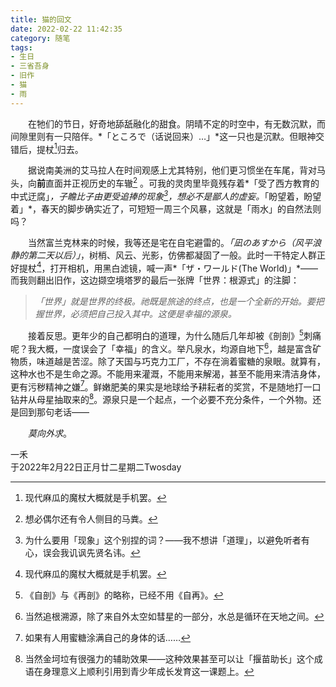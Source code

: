 ```yaml
---
title: 猫的回文
date: 2022-02-22 11:42:35
category: 随笔
tags:
- 生日
- 三省吾身
- 旧作
- 猫
- 雨
---
```



　　在牠们的节日，好奇地舔舐融化的甜食。阴晴不定的时空中，有无数沉默，而间隙里则有一只陪伴。*「ところで（话说回来）…」*这一只也是沉默。但眼神交错后，提杖[^1]归去。<!-- more -->

　　据说南美洲的艾马拉人在时间观感上尤其特别，他们更习惯坐在车尾，背对马头，向**前**直面并正视历史的车辙[^2] 。可我的灵肉里毕竟残存着*「受了西方教育的中式迂腐」*，子瞻比子由更受追捧的现象[^3]，想必不是鄙人的虚妄。*「盼望着，盼望着」*，春天的脚步确实近了，可短短一周三个风暴，这就是「雨水」的自然法则吗？

　　当然富兰克林来的时候，我等还是宅在自宅避雷的。*「凪のあすから（风平浪静的第二天以后）」*，树梢、风云、光影，仿佛都凝固了一般。此时一干特定人群正好提杖[^1]，打开相机，用黑白滤镜，喊一声*「ザ・ワールド(The World)」*——而我则翻出旧作，这边撷空境塔罗的最后一张牌「世界：根源式」的注脚：
  
> *「世界」就是世界的终极。祂既是旅途的终点，也是一个全新的开始。要把握世界，必须把自己投入其中。这便是幸福的源泉。*

　　接着反思。更年少的自己都明白的道理，为什么随后几年却被《剖剖》[^4]刺痛呢？我大概，一度误会了「幸福」的含义。举凡泉水，均源自地下[^5]，越是富含矿物质，味道越是苦涩。除了天国与巧克力工厂，不存在淌着蜜糖的泉眼。就算有，这种水也不是生命之源。不能用来灌溉，不能用来解渴，甚至不能用来清洁身体，更有污秽精神之嫌[^6]。鲜嫩肥美的果实是地球给予耕耘者的奖赏，不是随地打一口钻井从母星抽取来的[^7]。源泉只是一个起点，一个必要不充分条件，一个外物。还是回到那句老话——

　　*莫向外求*。



一禾  
于2022年2月22日正月廿二星期二Twosday



[^1]: 现代麻瓜的魔杖大概就是手机罢。
[^2]: 想必偶尔还有令人侧目的马粪。
[^3]: 为什么要用「现象」这个别捏的词？——我不想讲「道理」，以避免听者有心，误会我讥讽先贤名讳。
[^4]: 《自剖》与《再剖》的略称，已经不用《自再》。
[^5]: 当然追根溯源，除了来自外太空如彗星的一部分，水总是循环在天地之间。
[^6]: 如果有人用蜜糖涂满自己的身体的话……
[^7]: 当然金坷垃有很强力的辅助效果——这种效果甚至可以让「揠苗助长」这个成语在身理意义上顺利引用到青少年成长发育这一课题上。
